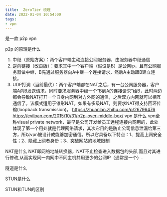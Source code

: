 ```yaml
---
title:  ZeroTier 梳理
date: 2022-01-04 10:54:00
tags: 
- vpn 
---
```

是一款 p2p vpn

p2p 的原理是什么
1. 中继（原始方案）：两个客户端主动连接公网服务器，由服务器中继通信
2. 逆向链接（改良版）：要求其中一个客户端（假设是B）是公网ip，且有公网服务器做中继，B先通过服务器向A中继一个连接请求，然后A主动跟B建立连接。
3. UDP打洞（当前最优）：两个客户端都在NAT之后，有一台公网服务器，客户端A向B发送请求，同时要求服务器中继一个“B到A的连接请求”给B，此时两边都会导致NAT打开一个自身内网到对方外网的通信，之后双方内网就可以相互通信了。该模式适用于锥形NAT。如果有多级NAT，则要求NAT得支持回环传输(loopback transmission)。
https://zhuanlan.zhihu.com/p/26796476
https://evilpan.com/2015/10/31/p2p-over-middle-box/
vpn 是什么
vpn全称visual private network，最早是公司开发给员工远程连接内网用的，此处体现了第一个用处就是代理网络请求，其次它目的是防止公司信息泄漏给第三方，所以vpn被设计成能够加密通信。所以它具备以下特点：1、提高上网安全性；2、隐藏上网者身份；3、突破网站的地域限制

NAT是什么
NAT即网络地址转换器，NAT不止检查进入数据包的头部,而且对其进行修改,从而实现同一内网中不同主机共用更少的公网IP（通常是一个）.

隧道是什么

STUN是什么

STUN和TUN的区别